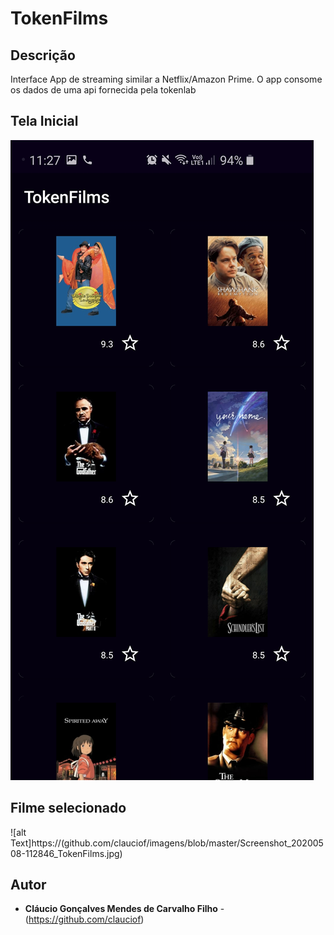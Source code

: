 # TokenFilms

## Descrição 
Interface App de streaming similar a Netflix/Amazon Prime.
O app consome os dados de uma api fornecida pela tokenlab


## Tela Inicial

![alt Text](https://github.com/clauciof/imagens/blob/master/Screenshot_20200508-112736_TokenFilms.jpg)

## Filme selecionado

![alt Text]https://(github.com/clauciof/imagens/blob/master/Screenshot_20200508-112846_TokenFilms.jpg)





## Autor

* **Cláucio Gonçalves Mendes de Carvalho Filho** - (https://github.com/clauciof)


